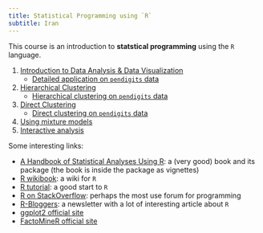 ```yaml
---
title: Statistical Programming using `R`
subtitle: Iran
---
```


This course is an introduction to **statstical programming** using the `R` language.

1. [Introduction to Data Analysis & Data Visualization](stat-prog-R-1.html)
    - [Detailed application on `pendigits` data](stat-prog-R-1-work.html)
1. [Hierarchical Clustering](stat-prog-R-2.html)
    - [Hierarchical clustering on `pendigits` data](stat-prog-R-2-work.html)
1. [Direct Clustering](stat-prog-R-3.html)
    - [Direct clustering on `pendigits` data](stat-prog-R-3-work.html)
1. [Using mixture models](stat-prog-R-4.html)
1. [Interactive analysis](stat-prog-R-5.html)

Some interesting links:

- [A Handbook of Statistical Analyses Using R](https://cran.r-project.org/web/packages/HSAUR/): a (very good) book and its package (the book is inside the package as vignettes)
- [R wikibook](https://en.wikibooks.org/wiki/R_Programming): a wiki for `R`
- [R tutorial](https://www.tutorialspoint.com/r/): a good start to `R`
- [R on StackOverflow](http://stackoverflow.com/questions/tagged/r): perhaps the most use forum for programming
- [R-Bloggers](http://www.r-bloggers.com/): a newsletter with a lot of interesting article about `R`
- [ggplot2 official site](http://ggplot2.org)
- [FactoMineR official site](http://factominer.free.fr/)
